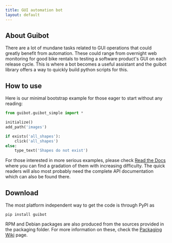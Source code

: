 ```yaml
---
title: GUI automation bot
layout: default
---
```


## [](#about)About Guibot

There are a lot of mundane tasks related to GUI operations that could greatly benefit from automation. These could range from overnight web monitoring for good bike rentals to testing a software product's GUI on each release cycle. This is where a bot becomes a useful assistant and the guibot library offers a way to quickly build python scripts for this.

## [](#usage)How to use

Here is our minimal bootstrap example for those eager to start without any reading:

```python
from guibot.guibot_simple import *

initialize()
add_path('images')

if exists('all_shapes'):
    click('all_shapes')
else:
    type_text('Shapes do not exist')
```

For those interested in more serious examples, please check [Read the Docs](http://guibot.readthedocs.io/en/latest/) where you can find a gradation of them with increasing difficulty. The quick readers will also most probably need the complete API documentation which can also be found there.

## [](#download)Download

The most platform independent way to get the code is through PyPI as

```
pip install guibot
```

RPM and Debian packages are also produced from the sources provided in the packaging folder. For more information on these, check the [Packaging Wiki](https://github.com/intra2net/guibot/wiki/Packaging) page.
